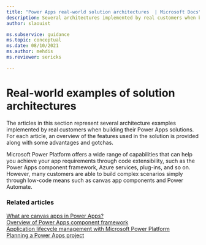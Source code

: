 ```yaml
---
title: "Power Apps real-world solution architectures  | Microsoft Docs"
description: Several architectures implemented by real customers when building their Power Apps solutions. For each article, an overview of the features used in the solution is provided along with some advantages and gotchas.
author: slaouist

ms.subservice: guidance
ms.topic: conceptual
ms.date: 08/10/2021
ms.author: mehdis
ms.reviewer: sericks
  
---
```


# Real-world examples of solution architectures

The articles in this section represent several architecture examples implemented by real customers when building their Power Apps solutions. For each article, an overview of the features used in the solution is provided along with some advantages and gotchas. 

Microsoft Power Platform offers a wide range of capabilities that can help you achieve your app requirements through code extensibility, such as the Power Apps component framework, Azure services, plug-ins, and so on. However, many customers are able to build complex scenarios simply through low-code means such as canvas app components and Power Automate.

### Related articles

[What are canvas apps in Power Apps?](/powerapps/maker/canvas-apps/getting-started)<br/>
[Overview of Power Apps component framework](/powerapps/developer/component-framework/overview)<br/>
[Application lifecycle management with Microsoft Power Platform](../../../alm/index.yml)<br/>
[Planning a Power Apps project](/powerapps/guidance/planning/introduction)